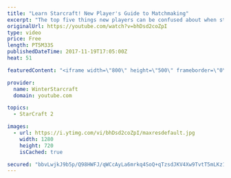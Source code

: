 ```yaml
---
title: "Learn Starcraft! New Player's Guide to Matchmaking"
excerpt: "The top five things new players can be confused about when starting off playing Starcraft 2!"
originalUrl: https://youtube.com/watch?v=bhDsd2coZpI
type: video
price: Free
length: PT5M33S
publishedDateTime: 2017-11-19T17:05:00Z
heat: 51

featuredContent: "<iframe width=\"800\" height=\"500\" frameborder=\"0\" src=\"https://www.youtube.com/embed/bhDsd2coZpI\" allow=\"accelerometer; autoplay; encrypted-media; gyroscope; picture-in-picture\" allowfullscreen></iframe>"

provider:
  name: WinterStarcraft
  domain: youtube.com

topics:
  - StarCraft 2

images:
  - url: https://i.ytimg.com/vi/bhDsd2coZpI/maxresdefault.jpg
    width: 1280
    height: 720
    isCached: true

secured: "bbvLwjkJ9b5p/Q98HWFJ/qWCcAyLa6mrkq4SoQ+qTzsdJKV4Xw9TvtT5mLKz1LMeyz58a/jMs2VZCptKyZ4O99cxu9Odln028qahpQOKdjkjyd5CzvJkPNS7jorhtEeajSN29ZxmxlbuTpK5h8hVJ+omiWSxSisY6AlkGwViSabYmyjjfafJP+Ni3BSijH4gHUUzH1VYuD2BXIsd0RVN/ERe0j5B3+Wa1Q/AJsVZDm5jWkBdXHIvvj3PYsx790OEopd00DvsSRGhKqnHnfzqxTYgTmSP6Lgln2UNEqLlsN+SEwiW3XItk9TxK8DVVDJJ96euGdApJZc/2GZ1lwKCSXwTCKOSNSikDFcO+xkIb5DvVTcKZtkf3lancIEZW1KryL44WMhpekA/TSeSIuoEEZr3lMhI17LQPet2YD8hdlo=;gFmUV4uqZqv4wMSvJH3lSQ=="
---
```


